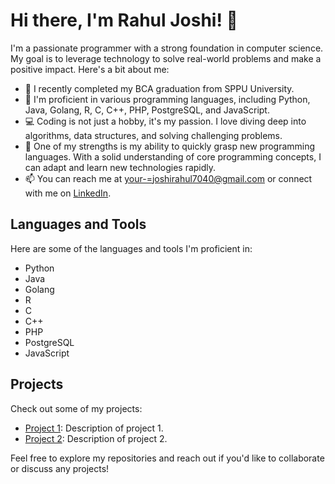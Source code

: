 # Hi there, I'm Rahul Joshi! 👋

I'm a passionate programmer with a strong foundation in computer science. My goal is to leverage technology to solve real-world problems and make a positive impact. Here's a bit about me:

- 🔭 I recently completed my BCA graduation from SPPU University.
- 🌱 I'm proficient in various programming languages, including Python, Java, Golang, R, C, C++, PHP, PostgreSQL, and JavaScript.
- 💻 Coding is not just a hobby, it's my passion. I love diving deep into algorithms, data structures, and solving challenging problems.
- 🚀 One of my strengths is my ability to quickly grasp new programming languages. With a solid understanding of core programming concepts, I can adapt and learn new technologies rapidly.
- 📫 You can reach me at [your-=joshirahul7040@gmail.com](mailto:joshirahul7040@gmail.com) or connect with me on [LinkedIn](www.linkedin.com/in/rahuljoshi10).

## Languages and Tools

Here are some of the languages and tools I'm proficient in:

- Python
- Java
- Golang
- R
- C
- C++
- PHP
- PostgreSQL
- JavaScript

## Projects

Check out some of my projects:

- [Project 1](https://github.com/your-username/project-1): Description of project 1.
- [Project 2](https://github.com/your-username/project-2): Description of project 2.

Feel free to explore my repositories and reach out if you'd like to collaborate or discuss any projects!
